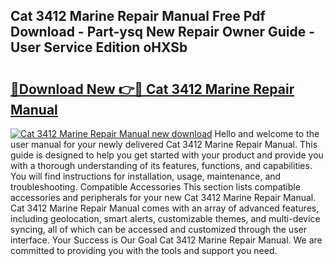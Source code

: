 ## Cat 3412 Marine Repair Manual Free Pdf Download - Part-ysq New Repair Owner Guide - User Service Edition oHXSb

# <h2><a href="http://bc54632.oget.top/?id=Cat+3412+Marine+Repair+Manual">🔗Download New 👉🔴 Cat 3412 Marine Repair Manual</a></h2>

[![Cat 3412 Marine Repair Manual new download](https://i.imgur.com/5g1atiW.png)](http://bc54632.oget.top/?id=Cat+3412+Marine+Repair+Manual)
Hello and welcome to the user manual for your newly delivered Cat 3412 Marine Repair Manual. This guide is designed to help you get started with your product and provide you with a thorough understanding of its features, functions, and capabilities. You will find instructions for installation, usage, maintenance, and troubleshooting. Compatible Accessories This section lists compatible accessories and peripherals for your new Cat 3412 Marine Repair Manual. Cat 3412 Marine Repair Manual comes with an array of advanced features, including geolocation, smart alerts, customizable themes, and multi-device syncing, all of which can be accessed and customized through the user interface. Your Success is Our Goal Cat 3412 Marine Repair Manual. We are committed to providing you with the tools and support you need.

